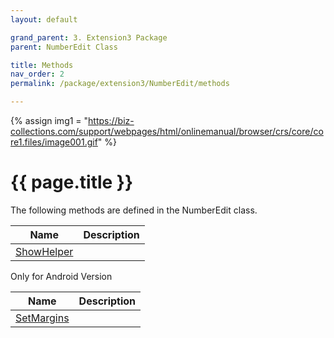 ```yaml
---
layout: default

grand_parent: 3. Extension3 Package
parent: NumberEdit Class

title: Methods
nav_order: 2
permalink: /package/extension3/NumberEdit/methods

---
```

{% assign img1 = "https://biz-collections.com/support/webpages/html/onlinemanual/browser/crs/core/core1.files/image001.gif" %}


# {{ page.title }}

The following methods are defined in the NumberEdit class.

|Name       | Description |
|----------	|-------------|
|[ShowHelper](/package/extension3/NumberEdit/methods/showhelper)||

Only for Android Version

|Name       | Description |
|----------	|-------------|
|[SetMargins](/package/extension3/NumberEdit/methods/setmargins)||